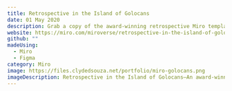 ```yaml
---
title: Retrospective in the Island of Golocans
date: 01 May 2020
description: Grab a copy of the award-winning retrospective Miro template I put together from Miroverse and gave a pleasant time exploring this island!.
website: https://miro.com/miroverse/retrospective-in-the-island-of-golocans/
github: ""
madeUsing:
  - Miro
  - Figma
category: Miro
image: https://files.clydedsouza.net/portfolio/miro-golocans.png
imageDescription: Retrospective in the Island of Golocans—An award-winning retrospective template
---
```

